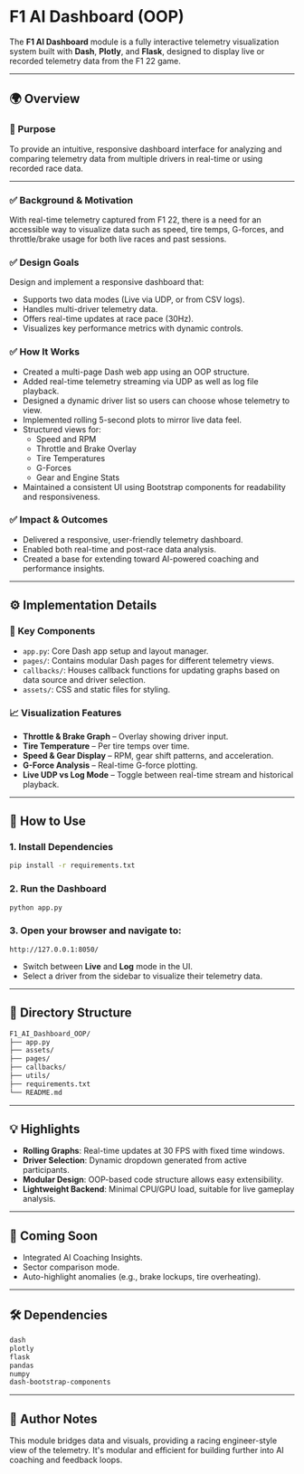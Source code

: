 # F1 AI Dashboard (OOP)

The **F1 AI Dashboard** module is a fully interactive telemetry visualization system built with **Dash**, **Plotly**, and **Flask**, designed to display live or recorded telemetry data from the F1 22 game.

---

## 🌍 Overview

### 🔧 Purpose
To provide an intuitive, responsive dashboard interface for analyzing and comparing telemetry data from multiple drivers in real-time or using recorded race data.

---


### ✅ **Background & Motivation**
With real-time telemetry captured from F1 22, there is a need for an accessible way to visualize data such as speed, tire temps, G-forces, and throttle/brake usage for both live races and past sessions.

### ✅ **Design Goals**
Design and implement a responsive dashboard that:
- Supports two data modes (Live via UDP, or from CSV logs).
- Handles multi-driver telemetry data.
- Offers real-time updates at race pace (30Hz).
- Visualizes key performance metrics with dynamic controls.

### ✅ **How It Works**
- Created a multi-page Dash web app using an OOP structure.
- Added real-time telemetry streaming via UDP as well as log file playback.
- Designed a dynamic driver list so users can choose whose telemetry to view.
- Implemented rolling 5-second plots to mirror live data feel.
- Structured views for:
  - Speed and RPM
  - Throttle and Brake Overlay
  - Tire Temperatures
  - G-Forces
  - Gear and Engine Stats
- Maintained a consistent UI using Bootstrap components for readability and responsiveness.

### ✅ **Impact & Outcomes**
- Delivered a responsive, user-friendly telemetry dashboard.
- Enabled both real-time and post-race data analysis.
- Created a base for extending toward AI-powered coaching and performance insights.

---

## ⚙️ Implementation Details

### 🧩 Key Components
- `app.py`: Core Dash app setup and layout manager.
- `pages/`: Contains modular Dash pages for different telemetry views.
- `callbacks/`: Houses callback functions for updating graphs based on data source and driver selection.
- `assets/`: CSS and static files for styling.

### 📈 Visualization Features

- **Throttle & Brake Graph** – Overlay showing driver input.
- **Tire Temperature** – Per tire temps over time.
- **Speed & Gear Display** – RPM, gear shift patterns, and acceleration.
- **G-Force Analysis** – Real-time G-force plotting.
- **Live UDP vs Log Mode** – Toggle between real-time stream and historical playback.

---

## 🚀 How to Use

### 1. Install Dependencies

```bash
pip install -r requirements.txt
```

### 2. Run the Dashboard

```bash
python app.py
```

### 3. Open your browser and navigate to:

```
http://127.0.0.1:8050/
```

- Switch between **Live** and **Log** mode in the UI.
- Select a driver from the sidebar to visualize their telemetry data.

---

## 📂 Directory Structure

```bash
F1_AI_Dashboard_OOP/
├── app.py
├── assets/
├── pages/
├── callbacks/
├── utils/
├── requirements.txt
└── README.md
```

---

## 💡 Highlights

- **Rolling Graphs**: Real-time updates at 30 FPS with fixed time windows.
- **Driver Selection**: Dynamic dropdown generated from active participants.
- **Modular Design**: OOP-based code structure allows easy extensibility.
- **Lightweight Backend**: Minimal CPU/GPU load, suitable for live gameplay analysis.

---

## 🧠 Coming Soon

- Integrated AI Coaching Insights.
- Sector comparison mode.
- Auto-highlight anomalies (e.g., brake lockups, tire overheating).

---

## 🛠 Dependencies

```txt
dash
plotly
flask
pandas
numpy
dash-bootstrap-components
```

---

## 🧠 Author Notes

This module bridges data and visuals, providing a racing engineer-style view of the telemetry. It's modular and efficient for building further into AI coaching and feedback loops.

